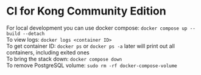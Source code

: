 # CI for Kong Community Edition

For local development you can use docker compose: `docker compose up --build --detach`  
To view logs: `docker logs <container ID>`  
To get container ID: `docker ps` or `docker ps -a` later will print out all containers, including exited ones  
To bring the stack down: `docker compose down`  
To remove PostgreSQL volume: `sudo rm -rf docker-compose-volume`  